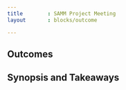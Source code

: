 ```yaml
---
title        : SAMM Project Meeting
layout       : blocks/outcome

---
```



## Outcomes



## Synopsis and Takeaways
